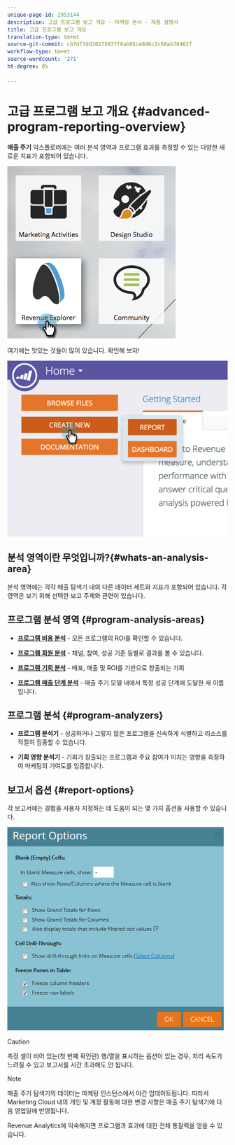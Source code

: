 ```yaml
---
unique-page-id: 2953144
description: 고급 프로그램 보고 개요 - 마케팅 문서 - 제품 설명서
title: 고급 프로그램 보고 개요
translation-type: tm+mt
source-git-commit: cb7df3dd38275837f8ab05ce846c2c68ab78462f
workflow-type: tm+mt
source-wordcount: '271'
ht-degree: 0%

---
```



# 고급 프로그램 보고 개요 {#advanced-program-reporting-overview}

**매출 주기** 익스플로러에는 여러 분석 영역과 프로그램 효과를 측정할 수 있는 다양한 새로운 지표가 포함되어 있습니다.

![](assets/rev.png)

여기에는 맛있는 것들이 많이 있습니다. 확인해 보자!

![](assets/image2015-4-30-10-3a15-3a17.png)

## 분석 영역이란 무엇입니까?{#whats-an-analysis-area}

분석 영역에는 각각 매출 탐색기 내의 다른 데이터 세트와 지표가 포함되어 있습니다. 각 영역은 보기 위해 선택한 보고 주제와 관련이 있습니다.

## 프로그램 분석 영역 {#program-analysis-areas}

* **[프로그램 비용 분석](understanding-the-program-cost-analysis-area.md)**  - 모든 프로그램의 ROI를 확인할 수 있습니다.

* **[프로그램 회원 분석](understanding-the-program-membership-analysis-area.md)**  - 채널, 참여, 성공 기준 등별로 결과를 볼 수 있습니다.

* **[프로그램 기회 분석](understanding-the-program-opportunity-analysis-area.md)**  - 배포, 매출 및 ROI를 기반으로 창출되는 기회

* **[프로그램 매출 단계 분석](understanding-the-program-revenue-stage-analysis-area.md)**  - 매출 주기 모델 내에서 특정 성공 단계에 도달한 새 이름입니다.

## 프로그램 분석 {#program-analyzers}

* **프로그램 분석기**  - 성공하거나 그렇지 않은 프로그램을 신속하게 식별하고 리소스를 적절히 집중할 수 있습니다.

* **기회 영향 분석기**  - 기회가 창출되는 프로그램과 주요 참여가 미치는 영향을 측정하여 마케팅의 기여도를 입증합니다.

## 보고서 옵션 {#report-options}

각 보고서에는 경험을 사용자 지정하는 데 도움이 되는 몇 가지 옵션을 사용할 수 있습니다.

![](assets/report-options.png)

>[!CAUTION]
>
>측정 셀이 비어 있는(첫 번째 확인란) 행/열을 표시하는 옵션이 있는 경우, 처리 속도가 느려질 수 있고 보고서를 시간 초과해도 안 됩니다.

>[!NOTE]
>
>매출 주기 탐색기의 데이터는 마케팅 인스턴스에서 야간 업데이트됩니다. 따라서 Marketing Cloud 내의 개인 및 계정 활동에 대한 변경 사항은 매출 주기 탐색기에 다음 영업일에 반영됩니다.

Revenue Analytics에 익숙해지면 프로그램과 효과에 대한 전체 통찰력을 얻을 수 있습니다.
